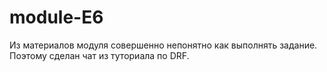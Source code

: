 # module-E6
Из материалов модуля совершенно непонятно как выполнять задание.
Поэтому сделан чат из туториала по DRF.
